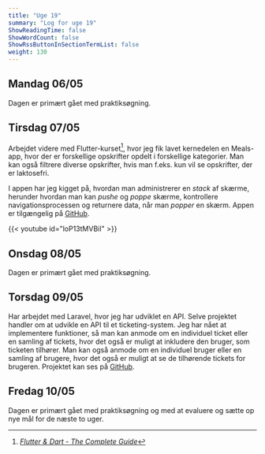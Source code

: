 ```yaml
---
title: "Uge 19"
summary: "Log for uge 19"
ShowReadingTime: false
ShowWordCount: false
ShowRssButtonInSectionTermList: false
weight: 130
---
```


## Mandag 06/05

Dagen er primært gået med praktiksøgning.

## Tirsdag 07/05

Arbejdet videre med Flutter-kurset[^1], hvor jeg fik lavet kernedelen en Meals-app, hvor der er forskellige opskrifter opdelt i forskellige kategorier.
Man kan også filtrere diverse opskrifter, hvis man f.eks. kun vil se opskrifter, der er laktosefri.

I appen har jeg kigget på, hvordan man administrerer en *stack* af skærme, herunder hvordan man kan *pushe* og *poppe* skærme,
kontrollere navigationsprocessen og returnere data, når man *popper* en skærm. Appen er tilgængelig på [GitHub](https://github.com/OguzHooz/Meals-App).

{{< youtube id="loP13tMVBiI" >}}


## Onsdag 08/05

Dagen er primært gået med praktiksøgning.

## Torsdag 09/05

Har arbejdet med Laravel, hvor jeg har udviklet en API. Selve projektet handler om at udvikle en API til et ticketing-system.
Jeg har nået at implementere funktioner, så man kan anmode om en individuel ticket eller en samling af tickets, hvor det også er muligt at inkludere den bruger, som ticketen tilhører.
Man kan også anmode om en individuel bruger eller en samling af brugere, hvor det også er muligt at se de tilhørende tickets for brugeren. Projektet kan ses på [GitHub](https://github.com/OguzHooz/laravel-ticket-api).

## Fredag 10/05

Dagen er primært gået med praktiksøgning og med at evaluere og sætte op nye mål for de næste to uger.

[^1]: [*Flutter & Dart - The Complete Guide*](https://www.udemy.com/course/learn-flutter-dart-to-build-ios-android-apps/)